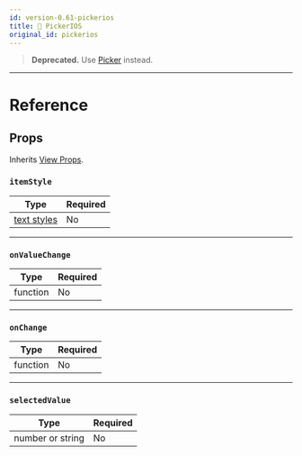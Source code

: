 ```yaml
---
id: version-0.61-pickerios
title: 🚧 PickerIOS
original_id: pickerios
---
```


> **Deprecated.** Use [Picker](picker.md) instead.

---

# Reference

## Props

Inherits [View Props](view.md#props).

### `itemStyle`

| Type                               | Required |
| ---------------------------------- | -------- |
| [text styles](text-style-props.md) | No       |

---

### `onValueChange`

| Type     | Required |
| -------- | -------- |
| function | No       |

---

### `onChange`

| Type     | Required |
| -------- | -------- |
| function | No       |

---

### `selectedValue`

| Type             | Required |
| ---------------- | -------- |
| number or string | No       |
